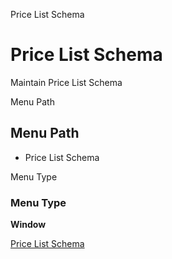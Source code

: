 
Price List Schema
# Price List Schema


Maintain Price List Schema

Menu Path
## Menu Path



- Price List Schema

Menu Type
### Menu Type

**Window**


[Price List Schema](functional-guide/window/window-price-list-schema.md)